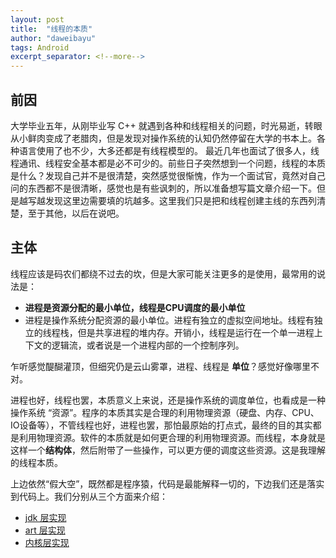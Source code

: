 ```yaml
---
layout: post
title:  "线程的本质"
author: "daweibayu"
tags: Android
excerpt_separator: <!--more-->
---
```

<!--more-->

## 前因
大学毕业五年，从刚毕业写 C++ 就遇到各种和线程相关的问题，时光易逝，转眼从小鲜肉变成了老腊肉，但是发现对操作系统的认知仍然停留在大学的书本上。各种语言使用了也不少，大多还都是有线程模型的。
最近几年也面试了很多人，线程通讯、线程安全基本都是必不可少的。前些日子突然想到一个问题，线程的本质是什么？发现自己并不是很清楚，突然感觉很惭愧，作为一个面试官，竟然对自己问的东西都不是很清晰，感觉也是有些讽刺的，所以准备想写篇文章介绍一下。但是越写越发现这里边需要填的坑越多。这里我们只是把和线程创建主线的东西列清楚，至于其他，以后在说吧。


## 主体

线程应该是码农们都绕不过去的坎，但是大家可能关注更多的是使用，最常用的说法是：

* **进程是资源分配的最小单位，线程是CPU调度的最小单位**
* 进程是操作系统分配资源的最小单位。进程有独立的虚拟空间地址。线程有独立的线程栈，但是共享进程的堆内存。开销小，线程是运行在一个单一进程上下文的逻辑流，或者说是一个进程内部的一个控制序列。

乍听感觉醍醐灌顶，但细究仍是云山雾罩，进程、线程是 **单位**？感觉好像哪里不对。


进程也好，线程也罢，本质意义上来说，还是操作系统的调度单位，也看成是一种操作系统 “资源”。程序的本质其实是合理的利用物理资源（硬盘、内存、CPU、IO设备等），不管线程也好，进程也罢，那怕最原始的打点式，最终的目的其实都是利用物理资源。软件的本质就是如何更合理的利用物理资源。而线程，本身就是这样一个**结构体**，然后附带了一些操作，可以更方便的调度这些资源。这是我理解的线程本质。

上边依然“假大空”，既然都是程序猿，代码是最能解释一切的，下边我们还是落实到代码上。我们分别从三个方面来介绍：

* [jdk 层实现](/2017-07-29/threadjava)
* [art 层实现](/2023-06-25/threadart)
* [内核层实现](/2023-06-25/threadkernel)






